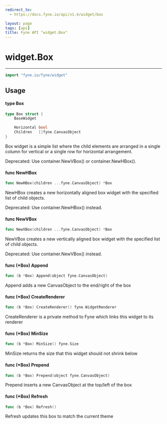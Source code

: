 ```yaml
---
redirect_to:
  - https://docs.fyne.io/api/v1.4/widget/box

layout: page
tags: [api]
title: Fyne API "widget.Box"
---
```



# widget.Box
---
```go
import "fyne.io/fyne/widget"
```

## Usage

#### type Box

```go
type Box struct {
	BaseWidget

	Horizontal bool
	Children   []fyne.CanvasObject
}
```

Box widget is a simple list where the child elements are arranged in a single column for vertical or a single row for horizontal arrangement.

<div class="deprecated"> Deprecated: Use container.NewVBox() or container.NewHBox().</div>

#### func  NewHBox

```go
func NewHBox(children ...fyne.CanvasObject) *Box
```
NewHBox creates a new horizontally aligned box widget with the specified list of child objects.

<div class="deprecated"> Deprecated: Use container.NewHBox() instead.</div>

#### func  NewVBox

```go
func NewVBox(children ...fyne.CanvasObject) *Box
```
NewVBox creates a new vertically aligned box widget with the specified list of child objects.

<div class="deprecated"> Deprecated: Use container.NewVBox() instead.</div>

#### func (*Box) Append

```go
func (b *Box) Append(object fyne.CanvasObject)
```
Append adds a new CanvasObject to the end/right of the box

#### func (*Box) CreateRenderer

```go
func (b *Box) CreateRenderer() fyne.WidgetRenderer
```
CreateRenderer is a private method to Fyne which links this widget to its renderer

#### func (*Box) MinSize

```go
func (b *Box) MinSize() fyne.Size
```
MinSize returns the size that this widget should not shrink below

#### func (*Box) Prepend

```go
func (b *Box) Prepend(object fyne.CanvasObject)
```
Prepend inserts a new CanvasObject at the top/left of the box

#### func (*Box) Refresh

```go
func (b *Box) Refresh()
```
Refresh updates this box to match the current theme
